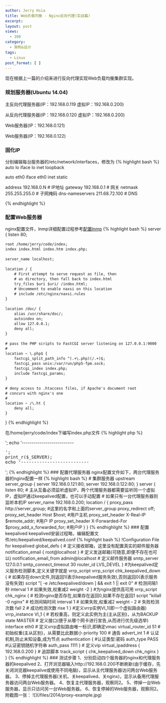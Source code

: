 ```yaml
---
author: Jerry Hsia
title: Web负载均衡 - Nginx反向代理(实战篇)
excerpt:
layout: post
views:
  - 100
category:
  - 架构&设计
tags:
  - Linux
post_format: [ ]
---
```


现在根据上一篇的介绍来进行反向代理实现Web负载均衡集群实现。

### 规划服务器(Ubuntu 14.04)

主反向代理服务器(IP：192.168.0.119 虚拟IP：192.168.0.200)

从反向代理服务器(IP：192.168.0.120 虚拟IP：192.168.0.200)

Web服务器(IP：192.168.0.121)

Web服务器(IP：192.168.0.122)

### 固化IP

分别编辑每台服务器的/etc/network/interfaces，修改为
{% highlight bash %}
auto lo
iface lo inet loopback

auto eth0
iface eth0 inet static  

address 192.168.0.N  # IP地址
gateway 192.168.0.1    # 网关
netmask 255.255.255.0  # 子网掩码
dns-nameservers 211.68.72.100 # DNS

{% endhighlight %}

### 配置Web服务器
nginx配置文件，lnmp详细配置过程参考[配置lnmp](/posts/lnmp.html)
{% highlight bash %}
server {
    listen   80;

    root /home/jerry/code/index;
    index index.html index.htm index.php;

    server_name localhost;

    location / {
        # First attempt to serve request as file, then
        # as directory, then fall back to index.html
        try_files $uri $uri/ /index.html;
        # Uncomment to enable naxsi on this location
        # include /etc/nginx/naxsi.rules
    }

    location /doc/ {
        alias /usr/share/doc/;
        autoindex on;
        allow 127.0.0.1;
        deny all;
    }

    # pass the PHP scripts to FastCGI server listening on 127.0.0.1:9000
    #
    location ~ \.php$ {
        fastcgi_split_path_info ^(.+\.php)(/.+)$;
        fastcgi_pass unix:/var/run/php5-fpm.sock;
        fastcgi_index index.php;
        include fastcgi_params;
    }

    # deny access to .htaccess files, if Apache's document root
    # concurs with nginx's one
    #
    location ~ /\.ht {
        deny all;
    }
}
{% endhighlight %}

在/home/jerry/code/index下编写index.php文件
{% highlight php %}
<?php
echo '服务器IP：192.168.0.122<br>';
echo '--------------------------<br><pre>';
print_r($_SERVER);
echo '--------------------------</pre>';
{% endhighlight %}

### 配置代理服务器

nginx配置文件如下，两台代理服务器的nginx配置一样
{% highlight bash %}
# 集群服务器
upstream server_group {
    server 192.168.0.121:80;
    server 192.168.0.122:80;
}
server {
    listen 80;
    
    # 主从互备必须监听虚拟IP，两个代理服务器都需要监听同一个虚拟IP，虚拟IP通过keepalived配置，也可以手动配置
    # 如果只有一台代理服务器则监听本机IP
    server_name 192.168.0.200;

    location / {
        proxy_pass http://server_group; #这里的名字和上面的server_group
        proxy_redirect off;
        proxy_set_header Host $host; #用户主机
        proxy_set_header X-Real-IP $remote_addr; #用户 IP
        proxy_set_header X-Forwarded-For $proxy_add_x_forwarded_for; #用户IP
    }
}
{% endhighlight %}

### 配置keepalived

keepalived安装过程略，编辑配置文件/etc/keepalived/keepalived.conf
{% highlight bash %}
!Configuration File for keepalived
global_defs {

   # 定义接收邮箱，这里没有配置真实的邮件服务器
   notification_email {
        root@localhost
   }
   
   # 定义发送邮箱(可随意,即便不存在也可以)
   notification_email_from admin@localhost

    # 定义邮件服务器
   smtp_server 127.0.0.1
   smtp_connect_timeout 30
   router_id LVS_DEVEL
}

#为keepalived定义服务检测脚本,定义关键字就是 vrrp_script
vrrp_script chk_keepalived_down {

    # 如果存在down文件,则返回1(表示keepalived服务失效),否则返回0(表示服务没有失效)
    script "[ -e /etc/keepalived/down ] && exit 1 || exit 0"

    # 检测间隔1秒
    interval 1
    # 如果失效,权重减2
    weight -2
}

#为nginx提供高可用
vrrp_script chk_nginx {
    # 检测nginx是否存在,如果存在返回0,如果不存在返回1
    script "killall -0 nginx"
    # 检测间隔时间
    interval 1
    # 如果失败,权重减2
    weight - 2
    # 失败检测次数
    fall 2
    # 成功检测次数
    rise 1
}

#定义vrrp实例VI_1(即一个虚拟路由器)
vrrp_instance VI_1 {
    # 若权重高，则定义此实例为主(主从区别)，从为BACKUP
    state MASTER

    # 定义接口(便于从哪个网卡进行宣告,从而进行优先级选举)
    interface eth0

    # 定义vrrp虚拟路由唯一标识,即确定vmac
    virtual_router_id 51

    # 初始权重(主从区别)，从需要比此数据小
    priority 100

    # 通告
    advert_int 1

    # 认证机制,防止未知设备,成为节点
    authentication {

        #认证类型:密码
        auth_type PASS

        #认证密钥随机字符串
        auth_pass 1111
    }

    # 定义vip
    virtual_ipaddress {
       192.168.0.200
    }

    # 追踪脚本
    track_script {
        chk_keepalived_down
        chk_nginx
    }
}
{% endhighlight %}

### 测试步骤

1、分别启动四个服务器的nginx和代理服务器的keepalived

2、打开浏览器输入http://192.168.0.200不断刷新(由于缓存，先关闭浏览器keepalive或使用不同电脑)，显示从主代理服务器访问两台Web服务器。

3、停掉主代理服务器(关机、关keepalived、关nginx)，显示从备用代理服务器访问两台Web服务器。

4、恢复主代理服务器，观察同2。

5、停掉一台Web服务器，显示只访问另一台Web服务器。

6、恢复停掉的Web服务器，观察同2。

附截图一张：

![](/files/2014/proxy-example.jpg)
